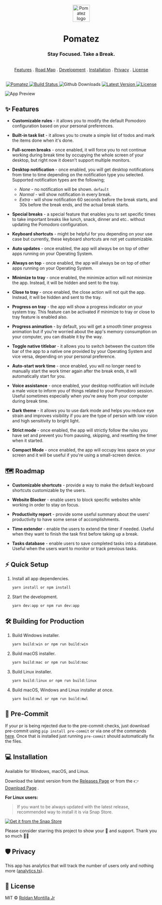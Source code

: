 <p align="center">
  <a href="https://roldanjr.github.io/pomatez/">
    <img src=".github/assets/logo.png" alt="Pomatez logo" width="56" height="56">
  </a>
</p>

<h1 align="center">Pomatez</h1>

<h3 align="center">Stay Focused. Take a Break.</h3>

<p align="center">
  <br>
  <a href="#sparkles-features">Features</a>
  .
  <a href="#world_map-roadmap">Road Map</a>
  .
  <a href="#call_me_hand-development">Development</a>
  .
  <a href="#computer-installation">Installation</a>
  .
  <a href="#shield-privacy">Privacy</a>
  .
  <a href="#newspaper-license">License</a>
  <br>
  <br>
</p>

<p align="center">
   <a href="https://snapcraft.io/pomatez">
      <image src="https://snapcraft.io/pomatez/badge.svg" alt="Pomatez" />
   </a>
   <a href="https://travis-ci.com/roldanjr/pomatez">
      <image src="https://travis-ci.com/roldanjr/pomatez.svg?branch=master" alt="Build Status" />
   </a>
   <image src="https://img.shields.io/github/downloads/roldanjr/pomatez/total" alt="Github Downloads" />
   <a href="https://github.com/roldanjr/pomatez/releases/latest">
      <image src="https://img.shields.io/github/v/release/roldanjr/pomatez" alt="Latest Version" />
   </a>
   <a href="https://github.com/roldanjr/pomatez/blob/master/LICENSE">
      <image src="https://img.shields.io/github/license/roldanjr/pomatez" alt="License" />
   </a>
</p>

![App Preview](.github/assets/preview.png)

## :sparkles: Features

- **Customizable rules** - it allows you to modify the default Pomodoro configuration based on your personal preferences.

- **Built-in task list** - it allows you to create a simple list of todos and mark the items done when it's done.

- **Full-screen breaks** - once enabled, it will force you to not continue working during break time by occupying the whole screen of your desktop, but right now it doesn't support multiple monitors.

- **Desktop notification** - once enabled, you will get desktop notifications from time to time depending on the notification type you selected. Supported notification types are the following;

  - _None_ - no notification will be shown. `default`
  - _Normal_ - will show notification in every break.
  - _Extra_ - will show notification 60 seconds before the break starts, and 30s before the break ends, and the actual break starts.

- **Special breaks** - a special feature that enables you to set specific times to take important breaks like lunch, snack, dinner and etc.. without updating the Pomodoro configuration.

- **Keyboard shortcuts** - might be helpful for you depending on your use case but currently, these keyboard shortcuts are not yet customizable.

- **Auto updates** - once enabled, the app will always be on top of other apps running on your Operating System.

- **Always on top** - once enabled, the app will always be on top of other apps running on your Operating System.

- **Minimize to tray** - once enabled, the minimize action will not minimize the app. Instead, it will be hidden and sent to the tray.

- **Close to tray** - once enabled, the close action will not quit the app. Instead, it will be hidden and sent to the tray.

- **Progress on tray** - the app will show a progress indicator on your system tray. This feature can be activated if minimize to tray or close to tray feature is enabled also.

- **Progress animation** - by default, you will get a smooth timer progress animation but if you're worried about the app's memory consumption on your computer, you can disable it by the way.

- **Toggle native titlebar** - it allows you to switch between the custom title bar of the app to a native one provided by your Operating System and vice versa, depending on your personal preference.

- **Auto-start work time** - once enabled, you will no longer need to manually start the work timer again after the break ends, it will automatically start for you.

- **Voice assistance** - once enabled, your desktop notification will include a male voice to inform you of things related to your Pomodoro session. Useful sometimes especially when you're away from your computer during break time.

- **Dark theme** - it allows you to use dark mode and helps you reduce eye strain and improves visibility if you are the type of person with low vision and high sensitivity to bright light.

- **Strict mode** - once enabled, the app will strictly follow the rules you have set and prevent you from pausing, skipping, and resetting the timer when it started.

- **Compact Mode** - once enabled, the app will occupy less space on your screen and it will be useful if you're using a small-screen device.

## :world_map: Roadmap

- **Customizable shortcuts** - provide a way to make the default keyboard shortcuts customizable by the users.

- **Website Blocker** - enable users to block specific websites while working in order to stay on focus.

- **Productivity report** - provide some useful summary about the users' productivity to have some sense of accomplishments.

- **Time extender** - enable the users to extend the timer if needed. Useful when they want to finish the task first before taking up a break.

- **Tasks database** - enable users to save completed tasks into a database. Useful when the users want to monitor or track previous tasks.

## :zap: Quick Setup

1. Install all app dependencies.

   ```sh
   yarn install or npm install
   ```

2. Start the development.

   ```sh
   yarn dev:app or npm run dev:app
   ```

## 🛠 Building for Production

1. Build Windows installer.

   ```sh
   yarn build:win or npm run build:win
   ```

2. Build macOS installer.

   ```sh
   yarn build:mac or npm run build:mac
   ```

3. Build Linux installer.

   ```sh
   yarn build:linux or npm run build:linux
   ```

4. Build macOS, Windows and Linux installer at once.

   ```sh
   yarn build:mwl or npm run build:mwl
   ```

## :pencil: Pre-Commit

If your pr is being rejected due to the pre-commit checks, just download pre-commit using `pip install pre-commit` or via one of the commands [here](https://pre-commit.com/#install).
Once that is installed just running `pre-commit` should automatically fix the files.

## :computer: Installation

Available for Windows, macOS, and Linux.

Download the latest version from the [Releases Page](https://github.com/roldanjr/pomatez/releases/latest) or from the :point_right: [Download Page](https://roldanjr.github.io/pomatez/) .

**For Linux users:**

> If you want to be always updated with the latest release, recommended way to install it is via Snap Store.

[![Get it from the Snap Store](https://snapcraft.io/static/images/badges/en/snap-store-black.svg)](https://snapcraft.io/pomatez)

Please consider starring this project to show your :blue_heart: and support. Thank you so much :bowing_man:

## :shield: Privacy

This app has analytics that will track the number of users only and nothing more ([analytics.ts](https://github.com/roldanjr/pomatez/blob/master/app/main/src/helpers/analytics.ts)).

## :newspaper: License

MIT © [Roldan Montilla Jr](https://github.com/roldanjr)
